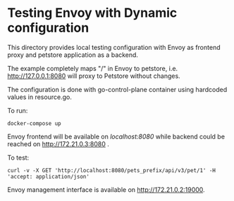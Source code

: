 # Testing Envoy with Dynamic configuration

This directory provides local testing configuration with Envoy as frontend proxy and petstore application as a backend.

The example completely maps "/" in Envoy to petstore, i.e. http://127.0.0.1:8080 will proxy to Petstore without changes.

The configuration is done with go-control-plane container using hardcoded values in resource.go.

To run:

```shell
docker-compose up
```

Envoy frontend will be available on *localhost:8080* while backend could be reached on http://172.21.0.3:8080 .

To test:

```shell
curl -v -X GET 'http://localhost:8080/pets_prefix/api/v3/pet/1' -H 'accept: application/json'
```

Envoy management interface is available on http://172.21.0.2:19000.
